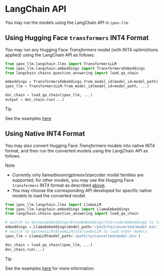 # LangChain API

You may run the models using the LangChain API in `ipex-llm`.

## Using Hugging Face `transformers` INT4 Format

You may run any Hugging Face *Transformers* model (with INT4 optimiztions applied) using the LangChain API as follows:

```python
from ipex_llm.langchain.llms import TransformersLLM
from ipex_llm.langchain.embeddings import TransformersEmbeddings
from langchain.chains.question_answering import load_qa_chain

embeddings = TransformersEmbeddings.from_model_id(model_id=model_path)
ipex_llm = TransformersLLM.from_model_id(model_id=model_path, ...)

doc_chain = load_qa_chain(ipex_llm, ...)
output = doc_chain.run(...)
```

> [!TIP]
> See the examples [here](https://github.com/intel-analytics/ipex-llm/tree/main/python/llm/example/CPU/LangChain/transformers_int4)

## Using Native INT4 Format

You may also convert Hugging Face *Transformers* models into native INT4 format, and then run the converted models using the LangChain API as follows.

> [!NOTE]
> - Currently only llama/bloom/gptneox/starcoder model families are supported; for other models, you may use the Hugging Face ``transformers`` INT4 format as described [above](./langchain_api.md#using-hugging-face-transformers-int4-format).
> - You may choose the corresponding API developed for specific native models to load the converted model.

```python
from ipex_llm.langchain.llms import LlamaLLM
from ipex_llm.langchain.embeddings import LlamaEmbeddings
from langchain.chains.question_answering import load_qa_chain

# switch to GptneoxEmbeddings/BloomEmbeddings/StarcoderEmbeddings to load other models
embeddings = LlamaEmbeddings(model_path='/path/to/converted/model.bin')
# switch to GptneoxLLM/BloomLLM/StarcoderLLM to load other models
ipex_llm = LlamaLLM(model_path='/path/to/converted/model.bin')

doc_chain = load_qa_chain(ipex_llm, ...)
doc_chain.run(...)
```

> [!TIP]
> See the examples [here](https://github.com/intel-analytics/ipex-llm/tree/main/python/llm/example/CPU/LangChain/native_int4) for more information.
